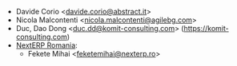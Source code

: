 - Davide Corio \<<davide.corio@abstract.it>\>
- Nicola Malcontenti \<<nicola.malcontenti@agilebg.com>\>
- Duc, Dao Dong \<<duc.dd@komit-consulting.com>\>
  (<https://komit-consulting.com>)
- [NextERP Romania](https://www.nexterp.ro):
  - Fekete Mihai \<<feketemihai@nexterp.ro>\>
